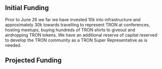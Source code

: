 ## Initial Funding
Prior to June 26 we far we have invested 10k into infrastructure and approximately 30k towards travelling to represent TRON at conferences, hosting meetups, buying hundreds of TRON shirts to giveout and airdropping TRON tokens. We have an additional reserve of capital reserved to develop the TRON community as a TRON Super Representative as is needed.  

## Projected Funding
<img src="/tronsrprojections.png" width="" alt=""> 
